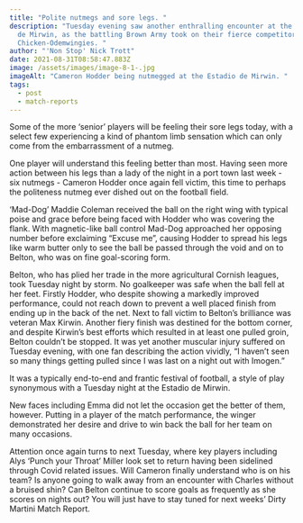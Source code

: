 ```yaml
---
title: "Polite nutmegs and sore legs. "
description: "Tuesday evening saw another enthralling encounter at the Estadio
  de Mirwin, as the battling Brown Army took on their fierce competitors
  Chicken-Odemwingies. "
author: "'Non Stop' Nick Trott"
date: 2021-08-31T08:58:47.883Z
image: /assets/images/image-8-1-.jpg
imageAlt: "Cameron Hodder being nutmegged at the Estadio de Mirwin. "
tags:
  - post
  - match-reports
---
```

Some of the more ‘senior’ players will be feeling their sore legs today, with a select few experiencing a kind of phantom limb sensation which can only come from the embarrassment of a nutmeg. 



One player will understand this feeling better than most. Having seen more action between his legs than a lady of the night in a port town last week - six nutmegs - Cameron Hodder once again fell victim, this time to perhaps the politeness nutmeg ever dished out on the football field. 



‘Mad-Dog’ Maddie Coleman received the ball on the right wing with typical poise and grace before being faced with Hodder who was covering the flank. With magnetic-like ball control Mad-Dog approached her opposing number before exclaiming “Excuse me”, causing Hodder to spread his legs like warm butter only to see the ball be passed through the void and on to Belton, who was on fine goal-scoring form. 

Belton, who has plied her trade in the more agricultural Cornish leagues, took Tuesday night by storm. No goalkeeper was safe when the ball fell at her feet. Firstly Hodder, who despite showing a markedly improved performance, could not reach down to prevent a well placed finish from ending up in the back of the net. Next to fall victim to Belton’s brilliance was veteran Max Kirwin. Another fiery finish was destined for the bottom corner, and despite Kirwin’s best efforts which resulted in at least one pulled groin, Belton couldn’t be stopped. It was yet another muscular injury suffered on Tuesday evening, with one fan describing the action vividly, “I haven’t seen so many things getting pulled since I was last on a night out with Imogen.”



It was a typically end-to-end and frantic festival of football, a style of play synonymous with a Tuesday night at the Estadio de Mirwin. 



New faces including Emma did not let the occasion get the better of them, however. Putting in a player of the match performance, the winger demonstrated her desire and drive to win back the ball for her team on many occasions. 



Attention once again turns to next Tuesday, where key players including Alys ‘Punch your Throat’ Miller look set to return having been sidelined through Covid related issues. Will Cameron finally understand who is on his team? Is anyone going to walk away from an encounter with Charles without a bruised shin? Can Belton continue to score goals as frequently as she scores on nights out? You will just have to stay tuned for next weeks’ Dirty Martini Match Report.